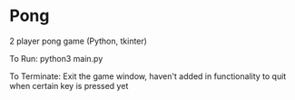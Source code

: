 # Pong
2 player pong game (Python, tkinter)


To Run:
  python3 main.py

To Terminate:
  Exit the game window, haven't added in functionality to quit when certain key is pressed yet
  

